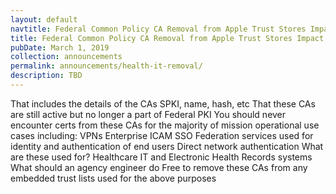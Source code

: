 ```yaml
---
layout: default
navtitle: Federal Common Policy CA Removal from Apple Trust Stores Impact
title: Federal Common Policy CA Removal from Apple Trust Stores Impact
pubDate: March 1, 2019
collection: announcements
permalink: announcements/health-it-removal/
description: TBD
---
```


That includes the details of the CAs
SPKI, name, hash, etc
That these CAs are still active but no longer a part of Federal PKI
You should never encounter certs from these CAs for the majority of mission operational use cases including: 
VPNs
Enterprise ICAM SSO 
Federation services used for identity and authentication of end users
Direct network authentication
What are these used for? 
Healthcare IT and Electronic Health Records systems
What should an agency engineer do
Free to remove these CAs from any embedded trust lists used for the above purposes  
